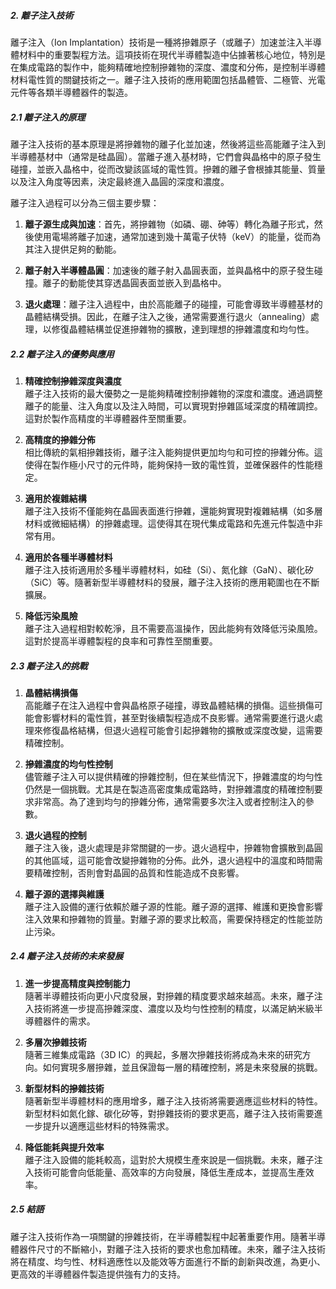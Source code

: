 ##### 2. 離子注入技術

離子注入（Ion Implantation）技術是一種將摻雜原子（或離子）加速並注入半導體材料中的重要製程方法。這項技術在現代半導體製造中佔據著核心地位，特別是在集成電路的製作中，能夠精確地控制摻雜物的深度、濃度和分佈，是控制半導體材料電性質的關鍵技術之一。離子注入技術的應用範圍包括晶體管、二極管、光電元件等各類半導體器件的製造。

##### 2.1 離子注入的原理

離子注入技術的基本原理是將摻雜物的離子化並加速，然後將這些高能離子注入到半導體基材中（通常是硅晶圓）。當離子進入基材時，它們會與晶格中的原子發生碰撞，並嵌入晶格中，從而改變該區域的電性質。摻雜的離子會根據其能量、質量以及注入角度等因素，決定最終進入晶圓的深度和濃度。

離子注入過程可以分為三個主要步驟：

1. **離子源生成與加速**：首先，將摻雜物（如磷、硼、砷等）轉化為離子形式，然後使用電場將離子加速，通常加速到幾十萬電子伏特（keV）的能量，從而為其注入提供足夠的動能。

2. **離子射入半導體晶圓**：加速後的離子射入晶圓表面，並與晶格中的原子發生碰撞。離子的動能使其穿透晶圓表面並嵌入到晶格中。

3. **退火處理**：離子注入過程中，由於高能離子的碰撞，可能會導致半導體基材的晶體結構受損。因此，在離子注入之後，通常需要進行退火（annealing）處理，以修復晶體結構並促進摻雜物的擴散，達到理想的摻雜濃度和均勻性。

##### 2.2 離子注入的優勢與應用

1. **精確控制摻雜深度與濃度**  
   離子注入技術的最大優勢之一是能夠精確控制摻雜物的深度和濃度。通過調整離子的能量、注入角度以及注入時間，可以實現對摻雜區域深度的精確調控。這對於製作高精度的半導體器件至關重要。

2. **高精度的摻雜分佈**  
   相比傳統的氣相摻雜技術，離子注入能夠提供更加均勻和可控的摻雜分佈。這使得在製作極小尺寸的元件時，能夠保持一致的電性質，並確保器件的性能穩定。

3. **適用於複雜結構**  
   離子注入技術不僅能夠在晶圓表面進行摻雜，還能夠實現對複雜結構（如多層材料或微細結構）的摻雜處理。這使得其在現代集成電路和先進元件製造中非常有用。

4. **適用於各種半導體材料**  
   離子注入技術適用於多種半導體材料，如硅（Si）、氮化鎵（GaN）、碳化矽（SiC）等。隨著新型半導體材料的發展，離子注入技術的應用範圍也在不斷擴展。

5. **降低污染風險**  
   離子注入過程相對較乾淨，且不需要高溫操作，因此能夠有效降低污染風險。這對於提高半導體製程的良率和可靠性至關重要。

##### 2.3 離子注入的挑戰

1. **晶體結構損傷**  
   高能離子在注入過程中會與晶格原子碰撞，導致晶體結構的損傷。這些損傷可能會影響材料的電性質，甚至對後續製程造成不良影響。通常需要進行退火處理來修復晶格結構，但退火過程可能會引起摻雜物的擴散或深度改變，這需要精確控制。

2. **摻雜濃度的均勻性控制**  
   儘管離子注入可以提供精確的摻雜控制，但在某些情況下，摻雜濃度的均勻性仍然是一個挑戰。尤其是在製造高密度集成電路時，對摻雜濃度的精確控制要求非常高。為了達到均勻的摻雜分佈，通常需要多次注入或者控制注入的參數。

3. **退火過程的控制**  
   離子注入後，退火處理是非常關鍵的一步。退火過程中，摻雜物會擴散到晶圓的其他區域，這可能會改變摻雜物的分佈。此外，退火過程中的溫度和時間需要精確控制，否則會對晶圓的品質和性能造成不良影響。

4. **離子源的選擇與維護**  
   離子注入設備的運行依賴於離子源的性能。離子源的選擇、維護和更換會影響注入效果和摻雜物的質量。對離子源的要求比較高，需要保持穩定的性能並防止污染。

##### 2.4 離子注入技術的未來發展

1. **進一步提高精度與控制能力**  
   隨著半導體技術向更小尺度發展，對摻雜的精度要求越來越高。未來，離子注入技術將進一步提高摻雜深度、濃度以及均勻性控制的精度，以滿足納米級半導體器件的需求。

2. **多層次摻雜技術**  
   隨著三維集成電路（3D IC）的興起，多層次摻雜技術將成為未來的研究方向。如何實現多層摻雜，並且保證每一層的精確控制，將是未來發展的挑戰。

3. **新型材料的摻雜技術**  
   隨著新型半導體材料的應用增多，離子注入技術將需要適應這些材料的特性。新型材料如氮化鎵、碳化矽等，對摻雜技術的要求更高，離子注入技術需要進一步提升以適應這些材料的特殊需求。

4. **降低能耗與提升效率**  
   離子注入設備的能耗較高，這對於大規模生產來說是一個挑戰。未來，離子注入技術可能會向低能量、高效率的方向發展，降低生產成本，並提高生產效率。

##### 2.5 結語

離子注入技術作為一項關鍵的摻雜技術，在半導體製程中起著重要作用。隨著半導體器件尺寸的不斷縮小，對離子注入技術的要求也愈加精確。未來，離子注入技術將在精度、均勻性、材料適應性以及能效等方面進行不斷的創新與改進，為更小、更高效的半導體器件製造提供強有力的支持。